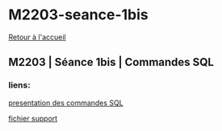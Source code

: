 # M2203-seance-1bis

[Retour à l'accueil](./)

## M2203 \| Séance 1bis \| Commandes SQL

### liens:

[presentation des commandes SQL](https://github.com/Dannebicque/dutafguide/tree/fbeb4cdebb2ab1a9902dc9e3b2f9761508d8dcd0/M2203_sql_commandes.pdf)

[fichier support](https://github.com/Dannebicque/dutafguide/tree/fbeb4cdebb2ab1a9902dc9e3b2f9761508d8dcd0/M2203_cas_depanneurs.sql)

